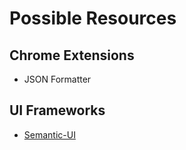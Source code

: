 # Possible Resources

## Chrome Extensions
- JSON Formatter


## UI Frameworks
- [Semantic-UI](https://semantic-ui.com)
